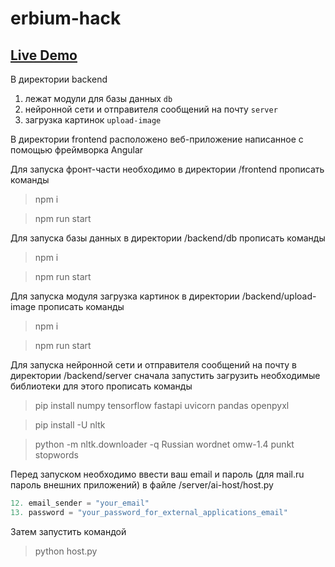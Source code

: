 # erbium-hack

<h2><a  href="https://erbium-solution.vercel.app/">Live Demo</a></h2>

В директории backend
1. лежат модули для базы данных `db` 
2. нейронной сети и отправителя сообщений на почту `server`
3. загрузка картинок `upload-image`

В директории frontend расположено веб-приложение написанное с помощью фреймворка Angular

Для запуска фронт-части необходимо в директории /frontend прописать команды
> npm i

> npm run start

Для запуска базы данных в директории /backend/db прописать команды

> npm i

> npm run start

Для запуска модуля загрузка картинок в директории /backend/upload-image прописать команды

> npm i

> npm run start

Для запуска нейронной сети и отправителя сообщений на почту в директории /backend/server 
сначала запустить загрузить необходимые библиотеки для этого прописать команды

> pip install numpy tensorflow fastapi uvicorn pandas openpyxl

> pip install -U nltk

> python -m nltk.downloader -q Russian wordnet omw-1.4 punkt stopwords

Перед запуском необходимо ввести ваш email и пароль (для mail.ru пароль внешних приложений) 
в файле /server/ai-host/host.py 
```python
12. email_sender = "your_email"
13. password = "your_password_for_external_applications_email"
```

Затем запустить командой

> python host.py
